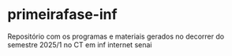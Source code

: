# primeirafase-inf
Repositório com os programas e materiais gerados no decorrer do semestre 2025/1 no CT em inf internet senai
